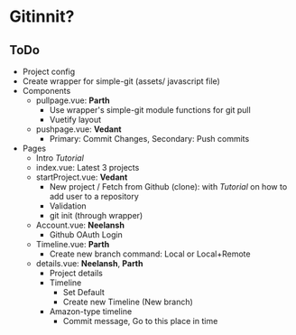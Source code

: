 # Gitinnit?

## ToDo
 - Project config
 - Create wrapper for simple-git (assets/ javascript file)
 - Components
    - pullpage.vue: **Parth**
        - Use wrapper's simple-git module functions for git pull
        - Vuetify layout
    - pushpage.vue: **Vedant**
        - Primary: Commit Changes, Secondary: Push commits
 - Pages
    - Intro *Tutorial*
    - index.vue: Latest 3 projects
    - startProject.vue: **Vedant**
        - New project / Fetch from Github (clone): with *Tutorial* on how to add user to a repository
        - Validation
        - git init (through wrapper)
    - Account.vue: **Neelansh**
        - Github OAuth Login
    - Timeline.vue: **Parth**
        - Create new branch command: Local or Local+Remote
    - details.vue: **Neelansh**, **Parth**
        - Project details
        - Timeline
            - Set Default
            - Create new Timeline (New branch)
        - Amazon-type timeline
            - Commit message, Go to this place in time